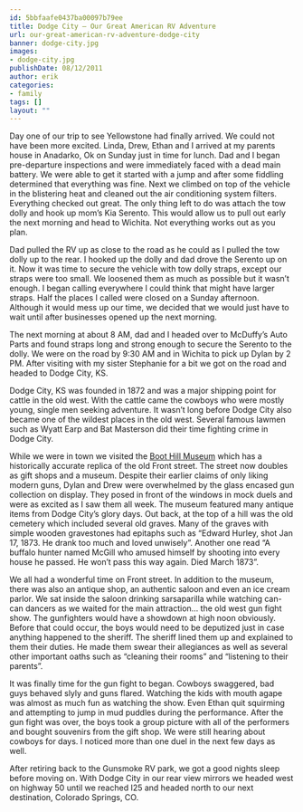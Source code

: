 ```yaml
---
id: 5bbfaafe0437ba00097b79ee
title: Dodge City – Our Great American RV Adventure
url: our-great-american-rv-adventure-dodge-city
banner: dodge-city.jpg
images:
- dodge-city.jpg
publishDate: 08/12/2011
author: erik
categories:
- family
tags: []
layout: ""
---
```

Day one of our trip to see Yellowstone had finally arrived. We could not have been more excited. Linda, Drew, Ethan and I arrived at my parents house in Anadarko, Ok on Sunday just in time for lunch. Dad and I began pre-departure inspections and were immediately faced with a dead main battery. We were able to get it started with a jump and after some fiddling determined that everything was fine. Next we climbed on top of the vehicle in the blistering heat and cleaned out the air conditioning system filters. Everything checked out great. The only thing left to do was attach the tow dolly and hook up mom&#8217;s Kia Serento. This would allow us to pull out early the next morning and head to Wichita. Not everything works out as you plan.

Dad pulled the RV up as close to the road as he could as I pulled the tow dolly up to the rear. I hooked up the dolly and dad drove the Serento up on it. Now it was time to secure the vehicle with tow dolly straps, except our straps were too small. We loosened them as much as possible but it wasn&#8217;t enough. I began calling everywhere I could think that might have larger straps. Half the places I called were closed on a Sunday afternoon. Although it would mess up our time, we decided that we would just have to wait until after businesses opened up the next morning.

The next morning at about 8 AM, dad and I headed over to McDuffy&#8217;s Auto Parts and found straps long and strong enough to secure the Serento to the dolly. We were on the road by 9:30 AM and in Wichita to pick up Dylan by 2 PM. After visiting with my sister Stephanie for a bit we got on the road and headed to Dodge City, KS.

Dodge City, KS was founded in 1872 and was a major shipping point for cattle in the old west. With the cattle came the cowboys who were mostly young, single men seeking adventure. It wasn&#8217;t long before Dodge City also became one of the wildest places in the old west. Several famous lawmen such as Wyatt Earp and Bat Masterson did their time fighting crime in Dodge City.

While we were in town we visited the [Boot Hill Museum](http://boothill.org/) which has a historically accurate replica of the old Front street. The street now doubles as gift shops and a museum. Despite their earlier claims of only liking modern guns, Dylan and Drew were overwhelmed by the glass encased gun collection on display. They posed in front of the windows in mock duels and were as excited as I saw them all week. The museum featured many antique items from Dodge City&#8217;s glory days. Out back, at the top of a hill was the old cemetery which included several old graves. Many of the graves with simple wooden gravestones had epitaphs such as &#8220;Edward Hurley, shot Jan 17, 1873. He drank too much and loved unwisely&#8221;. Another one read &#8220;A buffalo hunter named McGill who amused himself by shooting into every house he passed. He won&#8217;t pass this way again. Died March 1873&#8221;.

We all had a wonderful time on Front street. In addition to the museum, there was also an antique shop, an authentic saloon and even an ice cream parlor. We sat inside the saloon drinking sarsaparilla while watching can-can dancers as we waited for the main attraction&#8230; the old west gun fight show. The gunfighters would have a showdown at high noon obviously. Before that could occur, the boys would need to be deputized just in case anything happened to the sheriff. The sheriff lined them up and explained to them their duties. He made them swear their allegiances as well as several other important oaths such as &#8220;cleaning their rooms&#8221; and &#8220;listening to their parents&#8221;.

It was finally time for the gun fight to began. Cowboys swaggered, bad guys behaved slyly and guns flared. Watching the kids with mouth agape was almost as much fun as watching the show. Even Ethan quit squirming and attempting to jump in mud puddles during the performance. After the gun fight was over, the boys took a group picture with all of the performers and bought souvenirs from the gift shop. We were still hearing about cowboys for days. I noticed more than one duel in the next few days as well.

After retiring back to the Gunsmoke RV park, we got a good nights sleep before moving on. With Dodge City in our rear view mirrors we headed west on highway 50 until we reached I25 and headed north to our next destination, Colorado Springs, CO.

